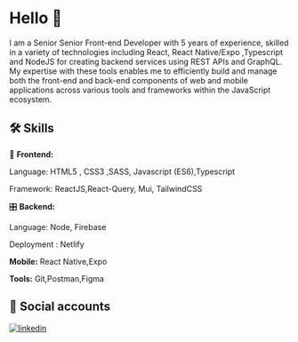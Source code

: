 
# Hello 👋

I am a Senior Senior Front-end Developer with 5 years of experience, skilled in a variety of technologies including React, React Native/Expo ,Typescript and NodeJS for creating backend services using REST APIs and GraphQL.
My expertise with these tools enables me to efficiently build and manage both the front-end and back-end components of web and mobile applications across various tools and frameworks within the JavaScript ecosystem.
## 🛠 Skills

🎨 **Frontend:**

Language: HTML5 , CSS3 ,SASS, Javascript (ES6),Typescript

Framework: ReactJS,React-Query, Mui, TailwindCSS



🎛 **Backend:**

Language: Node, Firebase

Deployment : Netlify

**Mobile:**  React Native,Expo


**Tools:** Git,Postman,Figma


## 🔗 Social accounts
[![linkedin](https://img.shields.io/badge/linkedin-0A66C2?style=for-the-badge&logo=linkedin&logoColor=white)](https://www.linkedin.com/in/achrafdev/)



